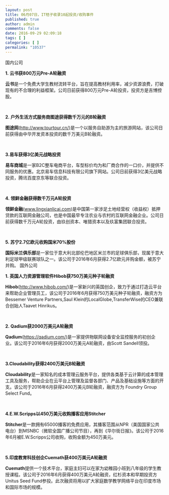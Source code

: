 ```yaml
---
layout: post
title: 06月07日，IT桔子收录10起投资/收购事件
published: true
author: admin
comments: false
date: 2016-09-29 02:09:18
tags: [ ]
categories: [ ]
permalink: "10537"
---
```

 国内公司   &nbsp; 

**1. 云书获800万元Pre-A轮融资**

**云书**是一个免费大学生教材流转平台，旨在提高教材利用率，减少资源浪费，打破现有的不合理的利益框架。公司日前获得800万元Pre-A轮投资，投资方是吉博控股。

&nbsp;

**2. 户外生活方式服务商图途获得数千万元的B轮融资**

**图途网**(http://www.tourtour.cn/)是一个以服务自助游为主的旅游网站，该公司日前获得由中华开发资本投资的数千万美元B轮融资。

&nbsp;

**3.易车获得3亿美元战略投资**
  
**易车商城**是一家B2C整车电商平台，车型标价均为和厂商合作的一口价，并提供不同服务的优惠。北京易车信息科技有限公司旗下网站。公司日前获得3亿美元战略投资，腾讯百度京东等联合投资。

&nbsp;

**4. 领鲜金融获得数千万元A轮投资**

**领鲜金融**(www.lingxianlicai.com)是中国第一家涉足土地经营权（收益权）抵押贷款的互联网金融公司，也是中国最早专注农业与农村的互联网金融企业。公司日前获得数千万元A轮投资，由玖创资本、唯猎资本以及玖富集团联合投资。

&nbsp;

**5. 苏宁2.7亿欧元收购国米70%股份**

**国际米兰俱乐部**是一家位于意大利北部伦巴地区米兰市的足球俱乐部，现属于意大利足球甲级联赛球队之一。该公司于2016年6月获得2.7亿欧元并购金额，被苏宁并购。 国外公司   

**1. 英国人力资源管理软件Hibob获750万美元种子轮融资** 

**Hibob**(http://www.hibob.com/)是一家新兴的英国创企，致力于通过打造云平台来帮助企业管理员工，该公司于2016年6月获得750万美元种子轮融资，融资方为Bessemer Venture Partners,Saul Klein的LocalGlobe,TransferWise的CEO兼联合创始人Taavet Hinrikus。

&nbsp;

**2. Qadium获2000万美元A轮融资**

**Qadium**(https://qadium.com/)是一家提供物联网设备安全监控服务的初创企业。该公司于2016年6月获得2000万美元A轮融资，由Scott Sandell领投。

&nbsp;

**3.Cloudability获得2400万美元B轮融资**

**Cloudability**是一家知名的成本管理云服务平台，提供各类基于云计算的成本管理工具及服务，帮助企业在云平台上管理及监督各部门、产品及基础设施等方面的开支。该公司于2016年6月获得2400万美元B轮融资，融资方为 Foundry Group Select Fund。

&nbsp;

**4.E.W.Scripps以450万美元收购播客应用Stitcher**

**Stitcher**是一款拥有65000播客的免费应用，其播客范围从NPR（美国国家公共电台）到MSNBC（微软全国广播公司节目），再到《华尔街日报》。该公司于2016年6月被E.W.Scripps公司收购，收购金额为450万美元。

&nbsp;

**5.印度教育科技创企Cuemath获400万美元A轮融资**

**Cuemath**提供一个技术平台，家庭主妇可以在家为幼稚园小班到八年级的学生教授课程。该公司于2016年6月获得400万美元A轮融资，红杉资本和早期投资方Unitus Seed Fund参投。此次融资将用以扩大家庭数学教学网络平台在印度市场和国际市场的规模。 